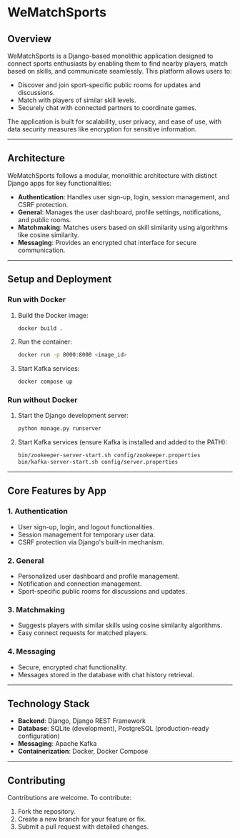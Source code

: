# **WeMatchSports**

## **Overview**
WeMatchSports is a Django-based monolithic application designed to connect sports enthusiasts by enabling them to find nearby players, match based on skills, and communicate seamlessly. This platform allows users to:
- Discover and join sport-specific public rooms for updates and discussions.
- Match with players of similar skill levels.
- Securely chat with connected partners to coordinate games.

The application is built for scalability, user privacy, and ease of use, with data security measures like encryption for sensitive information.

---

## **Architecture**
WeMatchSports follows a modular, monolithic architecture with distinct Django apps for key functionalities:
- **Authentication**: Handles user sign-up, login, session management, and CSRF protection.
- **General**: Manages the user dashboard, profile settings, notifications, and public rooms.
- **Matchmaking**: Matches users based on skill similarity using algorithms like cosine similarity.
- **Messaging**: Provides an encrypted chat interface for secure communication.

---

## **Setup and Deployment**

### **Run with Docker**
1. Build the Docker image:
   ```bash
   docker build .
   ```
2. Run the container:
   ```bash
   docker run -p 8000:8000 <image_id>
   ```
3. Start Kafka services:
   ```bash
   docker compose up
   ```

### **Run without Docker**
1. Start the Django development server:
   ```bash
   python manage.py runserver
   ```
2. Start Kafka services (ensure Kafka is installed and added to the PATH):
   ```bash
   bin/zookeeper-server-start.sh config/zookeeper.properties
   bin/kafka-server-start.sh config/server.properties
   ```

---

## **Core Features by App**

### **1. Authentication**
- User sign-up, login, and logout functionalities.
- Session management for temporary user data.
- CSRF protection via Django's built-in mechanism.

### **2. General**
- Personalized user dashboard and profile management.
- Notification and connection management.
- Sport-specific public rooms for discussions and updates.

### **3. Matchmaking**
- Suggests players with similar skills using cosine similarity algorithms.
- Easy connect requests for matched players.

### **4. Messaging**
- Secure, encrypted chat functionality.
- Messages stored in the database with chat history retrieval.

---

## **Technology Stack**
- **Backend**: Django, Django REST Framework
- **Database**: SQLite (development), PostgreSQL (production-ready configuration)
- **Messaging**: Apache Kafka
- **Containerization**: Docker, Docker Compose

---

## **Contributing**
Contributions are welcome. To contribute:
1. Fork the repository.
2. Create a new branch for your feature or fix.
3. Submit a pull request with detailed changes.
